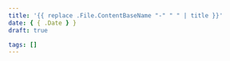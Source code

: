 ```yaml
---
title: '{{ replace .File.ContentBaseName "-" " " | title }}'
date: { { .Date } }
draft: true

tags: []
---
```

